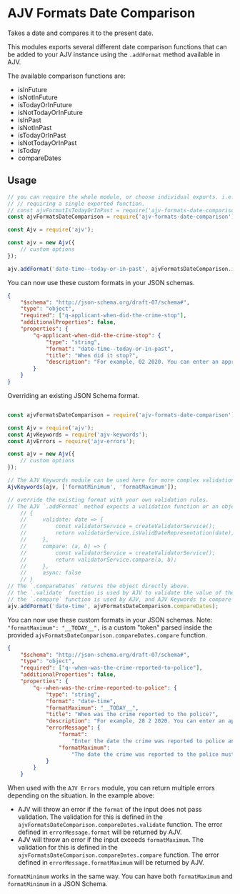 # AJV Formats Date Comparison

Takes a date and compares it to the present date.

This modules exports several different date comparison functions that can be added to your AJV instance using the `.addFormat` method available in AJV.

The available comparison functions are:

* isInFuture
* isNotInFuture
* isTodayOrInFuture
* isNotTodayOrInFuture
* isInPast
* isNotInPast
* isTodayOrInPast
* isNotTodayOrInPast
* isToday
* compareDates

## Usage

```js
// you can require the whole module, or choose individual exports. i.e.
// // requiring a single exported function.
// const ajvFormatIsTodayOrInPast = require('ajv-formats-date-comparison').isTodayOrInPast;
const ajvFormatsDateComparison = require('ajv-formats-date-comparison');

const Ajv = require('ajv');

const ajv = new Ajv({
    // custom options
});

ajv.addFormat('date-time--today-or-in-past', ajvFormatsDateComparison.isTodayOrInPast);

```

You can now use these custom formats in your JSON schemas.

```json
{
    "$schema": "http://json-schema.org/draft-07/schema#",
    "type": "object",
    "required": ["q-applicant-when-did-the-crime-stop"],
    "additionalProperties": false,
    "properties": {
        "q-applicant-when-did-the-crime-stop": {
            "type": "string",
            "format": "date-time--today-or-in-past",
            "title": "When did it stop?",
            "description": "For example, 02 2020. You can enter an approximate date.",
        }
    }
}
```
Overriding an existing JSON Schema format.

```js

const ajvFormatsDateComparison = require('ajv-formats-date-comparison');

const Ajv = require('ajv');
const AjvKeywords = require('ajv-keywords');
const AjvErrors = require('ajv-errors');

const ajv = new Ajv({
    // custom options
});

// The AJV Keywords module can be used here for more complex validation of dates.
AjvKeywords(ajv, ['formatMinimum', 'formatMaximum']);

// override the existing format with your own validation rules.
// The AJV `.addFormat` method expects a validation function or an object with the shape below:
    // {
    //     validate: date => {
    //         const validatorService = createValidatorService();
    //         return validatorService.isValidDateRepresentation(date);
    //     },
    //     compare: (a, b) => {
    //         const validatorService = createValidatorService();
    //         return validatorService.compare(a, b);
    //     },
    //     async: false
    // }
// The `.compareDates` returns the object directly above.
// the `.validate` function is used by AJV to validate the value of the input. returns a Boolean.
// the `.compare` function is used by AJV, and AJV Keywords to compare the input to the defined `formatMaximum`, and `formatMinimum` values. Returns `-1`, `0`, or `1`.
ajv.addFormat('date-time', ajvFormatsDateComparison.compareDates);


```

You can now use these custom formats in your JSON schemas. Note: `"formatMaximum": "__TODAY__",` is a custom "token" parsed inside the provided `ajvFormatsDateComparison.compareDates.compare` function.

```json
{
    "$schema": "http://json-schema.org/draft-07/schema#",
    "type": "object",
    "required": ["q--when-was-the-crime-reported-to-police"],
    "additionalProperties": false,
    "properties": {
        "q--when-was-the-crime-reported-to-police": {
            "type": "string",
            "format": "date-time",
            "formatMaximum": "__TODAY__",
            "title": "When was the crime reported to the police?",
            "description": "For example, 28 2 2020. You can enter an approximate date.",
            "errorMessage": {
                "format":
                    "Enter the date the crime was reported to police and include a day, month and year",
                "formatMaximum":
                    "The date the crime was reported to the police must be today or in the past"
            }
        }
    }
```




When used with the `AJV Errors` module, you can return multiple errors depending on the situation. In the example above:
* AJV will throw an error if the `format` of the input does not pass validation. The validation for this is defined in the `ajvFormatsDateComparison.compareDates.validate` function. The error defined in `errorMessage.format` will be returned by AJV.
* AJV will throw an error if the input exceeds `formatMaximum`. The validation for this is defined in the `ajvFormatsDateComparison.compareDates.compare` function. The error defined in `errorMessage.formatMaximum` will be returned by AJV.

`formatMinimum` works in the same way. You can have both `formatMaximum` and `formatMinimum` in a JSON Schema.